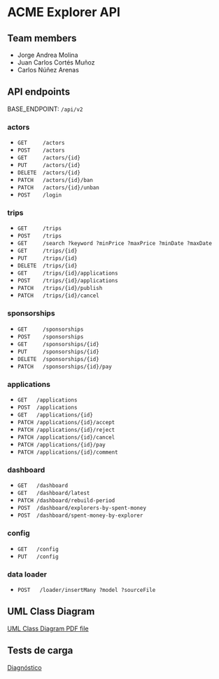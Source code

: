 # ACME Explorer API

## Team members

- Jorge Andrea Molina
- Juan Carlos Cortés Muñoz
- Carlos Núñez Arenas

## API endpoints

BASE_ENDPOINT: `/api/v2`

### actors

- `GET     /actors`
- `POST    /actors`
- `GET     /actors/{id}`
- `PUT     /actors/{id}`
- `DELETE  /actors/{id}`
- `PATCH   /actors/{id}/ban`
- `PATCH   /actors/{id}/unban`
- `POST    /login`

### trips

- `GET     /trips`
- `POST    /trips`
- `GET     /search ?keyword ?minPrice ?maxPrice ?minDate ?maxDate`
- `GET     /trips/{id}`
- `PUT     /trips/{id}`
- `DELETE  /trips/{id}`
- `GET     /trips/{id}/applications`
- `POST    /trips/{id}/applications`
- `PATCH   /trips/{id}/publish`
- `PATCH   /trips/{id}/cancel`

### sponsorships

- `GET     /sponsorships`
- `POST    /sponsorships`
- `GET     /sponsorships/{id}`
- `PUT     /sponsorships/{id}`
- `DELETE  /sponsorships/{id}`
- `PATCH   /sponsorships/{id}/pay`

### applications

- `GET   /applications`
- `POST  /applications`
- `GET   /applications/{id}`
- `PATCH /applications/{id}/accept`
- `PATCH /applications/{id}/reject`
- `PATCH /applications/{id}/cancel`
- `PATCH /applications/{id}/pay`
- `PATCH /applications/{id}/comment`

### dashboard

- `GET   /dashboard`
- `GET   /dashboard/latest`
- `PATCH /dashboard/rebuild-period`
- `POST  /dashboard/explorers-by-spent-money`
- `POST  /dashboard/spent-money-by-explorer`

### config

- `GET   /config`
- `PUT   /config`

### data loader

- `POST   /loader/insertMany ?model ?sourceFile `

## UML Class Diagram

[UML Class Diagram PDF file](./docs/acme-explorer-model.pdf)

## Tests de carga

[Diagnóstico](./gatling/diagnosis.md)
